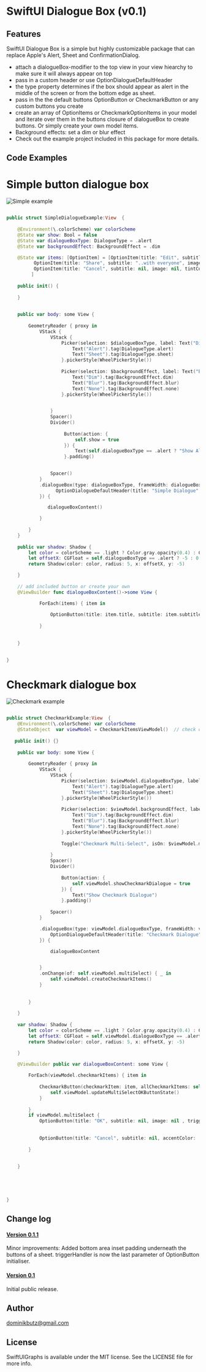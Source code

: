 # SwiftUI Dialogue Box (v0.1)

## Features

SwiftUI Dialogue Box is a simple but highly customizable package that can replace Apple's Alert, Sheet and ConfirmationDialog. 

* attach a dialogueBox-modifier to the top view in your view hiearchy to make sure it will always appear on top
* pass in a custom header or use OptionDialogueDefaultHeader
* the type property determines if the box should appear as alert in the middle of the screen or from the bottom edge as sheet. 
* pass in the the default buttons OptionButton or CheckmarkButton or any custom buttons you create
* create an array of OptionItems or CheckmarkOptionItems in your model and iterate over them in the buttons closure of dialogueBox to create buttons. Or simply create your own model items.
* Background effects: set a dim or blur effect 
* Check out the example project included in this package for more details.

## Code Examples

# Simple button dialogue box

![Simple example](https://raw.githubusercontent.com/DominikButz/gitResources/main/SwiftUI-DialogueBox/SimpleDialogueBox01.gif)  



```Swift 

public struct SimpleDialogueExample:View  {
    
    @Environment(\.colorScheme) var colorScheme
    @State var show: Bool = false
    @State var dialogueBoxType: DialogueType = .alert
    @State var backgroundEffect: BackgroundEffect = .dim

    @State var items: [OptionItem] = [OptionItem(title: "Edit", subtitle: nil, image: Image(systemName: "pencil.circle"),  shouldDismiss: true, enabled: true, triggerHandler: nil),
          OptionItem(title: "Share", subtitle: "..with everyone", image: Image(systemName: "square.and.arrow.up"),  shouldDismiss: true, enabled: true, triggerHandler: nil),
          OptionItem(title: "Cancel", subtitle: nil, image: nil, tintColor: .red, shouldDismiss: true, enabled: true, triggerHandler: nil)
         ]
    
    public init() {
        
    }
    
    
    public var body: some View {
        
        GeometryReader { proxy in
            VStack {
                VStack {
                    Picker(selection: $dialogueBoxType, label: Text("Dialogue Type")) {
                        Text("Alert").tag(DialogueType.alert)
                        Text("Sheet").tag(DialogueType.sheet)
                    }.pickerStyle(WheelPickerStyle())
                    
                    Picker(selection: $backgroundEffect, label: Text("Background Effect")) {
                        Text("Dim").tag(BackgroundEffect.dim)
                        Text("Blur").tag(BackgroundEffect.blur)
                        Text("None").tag(BackgroundEffect.none)
                    }.pickerStyle(WheelPickerStyle())

                    
                }
                Spacer()
                Divider()
                
                     Button(action: {
                         self.show = true
                     }) {
                         Text(self.dialogueBoxType == .alert ? "Show Alert" : "Show Sheet")
                     }.padding()

                
                Spacer()
            }
            .dialogueBox(type: dialogueBoxType, frameWidth: dialogueBoxType == .alert ?  min(proxy.size.width * 0.75, 300) : min(400, proxy.size.width),  settings: OptionDialogueSettings(backgroundEffect: backgroundEffect, boxShadow: shadow, dismissOnBackgroundTap: self.dialogueBoxType == .sheet), show: $show, header: {
                  OptionDialogueDefaultHeader(title: "Simple Dialogue", message: "Choose an option")
            }) {

               dialogueBoxContent()

            }
      
        }
    }
    
    public var shadow: Shadow {
        let color = colorScheme == .light ? Color.gray.opacity(0.4) : Color.clear
        let offsetX: CGFloat = self.dialogueBoxType == .alert ? -5 : 0
        return Shadow(color: color, radius: 5, x: offsetX, y: -5)

    }
    
    // add included button or create your own
    @ViewBuilder func dialogueBoxContent()->some View {

            ForEach(items) { item in
                
                OptionButton(title: item.title, subtitle: item.subtitle, accentColor: item.tintColor, image: item.image,  triggerHandler: item.triggerHandler, shouldDismiss: item.shouldDismiss, enabled:  .constant(item.enabled), show: $show)
                 
            }
        
       
    }
    

}


```

# Checkmark dialogue box

![Checkmark example](https://raw.githubusercontent.com/DominikButz/gitResources/main/SwiftUI-DialogueBox/CheckmarkDialogueBox01.gif) 

```Swift

public struct CheckmarkExample:View  {
    @Environment(\.colorScheme) var colorScheme
    @StateObject  var viewModel = CheckmarkItemsViewModel()  // check out the example project for details
    
   public init() {}
    
    public var body: some View {
        
        GeometryReader { proxy in
            VStack {
                VStack {
                    Picker(selection: $viewModel.dialogueBoxType, label: Text("Dialogue Type")) {
                        Text("Alert").tag(DialogueType.alert)
                        Text("Sheet").tag(DialogueType.sheet)
                    }.pickerStyle(WheelPickerStyle())
                    
                    Picker(selection: $viewModel.backgroundEffect, label: Text("Background Effect")) {
                        Text("Dim").tag(BackgroundEffect.dim)
                        Text("Blur").tag(BackgroundEffect.blur)
                        Text("None").tag(BackgroundEffect.none)
                    }.pickerStyle(WheelPickerStyle())
                    
                    Toggle("Checkmark Multi-Select", isOn: $viewModel.multiSelect).padding()
                    
                }
                Spacer()
                Divider()
 
                    Button(action: {
                        self.viewModel.showCheckmarkDialogue = true
                    }) {
                        Text("Show Checkmark Dialogue")
                    }.padding()
                
                Spacer()
            }

            .dialogueBox(type: viewModel.dialogueBoxType, frameWidth: viewModel.dialogueBoxType == .alert ?  min(proxy.size.width * 0.75, 300) : min(400, proxy.size.width),  settings: OptionDialogueSettings(backgroundEffect: viewModel.backgroundEffect, boxShadow: shadow, dismissOnBackgroundTap: self.viewModel.dialogueBoxType == .sheet), show: $viewModel.showCheckmarkDialogue, header: {
                OptionDialogueDefaultHeader(title: "Checkmark Dialogue", message: "Select at least one option")
            }) {

                dialogueBoxContent


            }
            .onChange(of: self.viewModel.multiSelect) { _ in
                self.viewModel.createCheckmarkItems()
            }
            
               
        }
 
    }
    
    var shadow: Shadow {
        let color = colorScheme == .light ? Color.gray.opacity(0.4) : Color.clear
        let offsetX: CGFloat = self.viewModel.dialogueBoxType == .alert ? -5 : 0
        return Shadow(color: color, radius: 5, x: offsetX, y: -5)

    }
    
    @ViewBuilder public var dialogueBoxContent: some View {

        ForEach(viewModel.checkmarkItems) { item in
                
            CheckmarkButton(checkmarkItem: item, allCheckmarkItems: self.viewModel.checkmarkItems, show:  $viewModel.showCheckmarkDialogue, multiSelect: viewModel.multiSelect) {
                self.viewModel.updateMultiSelectOKButtonState()
            }
           
        }
        if viewModel.multiSelect {
            OptionButton(title: "OK", subtitle: nil, image: nil , triggerHandler: nil, shouldDismiss: true, enabled: $viewModel.multiSelectOKButtonEnabled, show: $viewModel.showCheckmarkDialogue)
            
            
            OptionButton(title: "Cancel", subtitle: nil, accentColor: .red, image: nil,  triggerHandler: nil, shouldDismiss: true, enabled: .constant(true), show: $viewModel.showCheckmarkDialogue)
              
        }
        
       
    }
    

    


}

```


## Change log

#### [Version 0.1.1](https://github.com/DominikButz/SwiftUI-DialogueBox/releases/tag/0.1.1)
Minor improvements:  Added bottom area inset padding underneath the buttons of a sheet. triggerHandler is now the last parameter of OptionButton initialiser.

#### [Version 0.1](https://github.com/DominikButz/SwiftUI-DialogueBox/releases/tag/0.1)
Initial public release.

## Author

dominikbutz@gmail.com

## License

SwiftUIGraphs is available under the MIT license. See the LICENSE file for more info.
